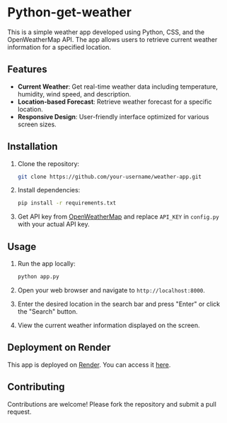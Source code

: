 # Python-get-weather

This is a simple weather app developed using Python, CSS, and the OpenWeatherMap API. The app allows users to retrieve current weather information for a specified location.

## Features

- **Current Weather**: Get real-time weather data including temperature, humidity, wind speed, and description.
- **Location-based Forecast**: Retrieve weather forecast for a specific location.
- **Responsive Design**: User-friendly interface optimized for various screen sizes.

## Installation

1. Clone the repository:

   ```bash
   git clone https://github.com/your-username/weather-app.git
   ```

2. Install dependencies:

   ```bash
   pip install -r requirements.txt
   ```

3. Get API key from [OpenWeatherMap](https://openweathermap.org/) and replace `API_KEY` in `config.py` with your actual API key.

## Usage

1. Run the app locally:

   ```bash
   python app.py
   ```

2. Open your web browser and navigate to `http://localhost:8000`.

3. Enter the desired location in the search bar and press "Enter" or click the "Search" button.

4. View the current weather information displayed on the screen.

## Deployment on Render

This app is deployed on [Render](https://render.com/). You can access it [here](https://python-get-weather.onrender.com/).

## Contributing

Contributions are welcome! Please fork the repository and submit a pull request.
